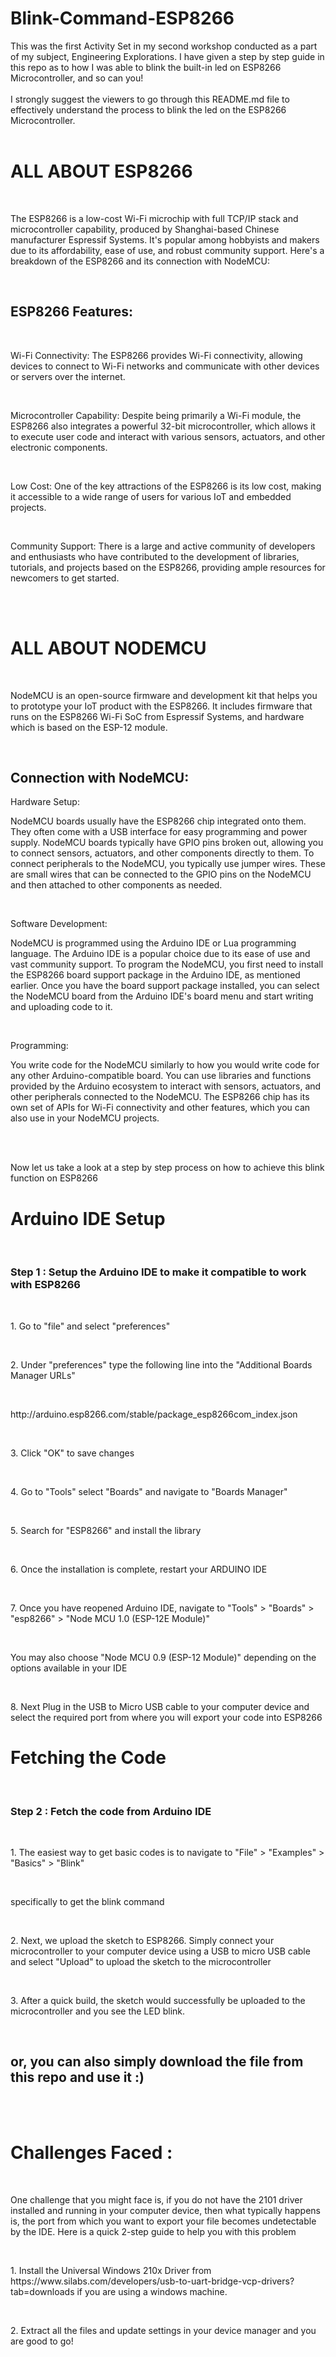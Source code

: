 # Blink-Command-ESP8266
This was the first Activity Set in my second workshop conducted as a part of my subject, Engineering Explorations. I have given a step by step guide in this repo as to how I was able to blink the built-in led on ESP8266 Microcontroller, and so can you!
<br><br>
I strongly suggest the viewers to go through this README.md file to effectively understand the process to blink the led on the ESP8266 Microcontroller.
<br><br>

<h1>ALL ABOUT ESP8266</h1>
<br>
<p>The ESP8266 is a low-cost Wi-Fi microchip with full TCP/IP stack and microcontroller capability, produced by Shanghai-based Chinese manufacturer Espressif Systems. It's popular among hobbyists and makers due to its affordability, ease of use, and robust community support. Here's a breakdown of the ESP8266 and its connection with NodeMCU:</p>
<br>
<h2>ESP8266 Features:</h2>
<br>
<p>Wi-Fi Connectivity: The ESP8266 provides Wi-Fi connectivity, allowing devices to connect to Wi-Fi networks and communicate with other devices or servers over the internet.</p>
<br>
<p>Microcontroller Capability: Despite being primarily a Wi-Fi module, the ESP8266 also integrates a powerful 32-bit microcontroller, which allows it to execute user code and interact with various sensors, actuators, and other electronic components.</p>
<br>
<p>Low Cost: One of the key attractions of the ESP8266 is its low cost, making it accessible to a wide range of users for various IoT and embedded projects.</p>
<br>
<p>Community Support: There is a large and active community of developers and enthusiasts who have contributed to the development of libraries, tutorials, and projects based on the ESP8266, providing ample resources for newcomers to get started.</p>
<br><br>
<h1>ALL ABOUT NODEMCU</h1>
<br>
<p>NodeMCU is an open-source firmware and development kit that helps you to prototype your IoT product with the ESP8266. It includes firmware that runs on the ESP8266 Wi-Fi SoC from Espressif Systems, and hardware which is based on the ESP-12 module.</p>
<br>
<h2>Connection with NodeMCU:</h2>
<p>Hardware Setup:

NodeMCU boards usually have the ESP8266 chip integrated onto them. They often come with a USB interface for easy programming and power supply.
NodeMCU boards typically have GPIO pins broken out, allowing you to connect sensors, actuators, and other components directly to them.
To connect peripherals to the NodeMCU, you typically use jumper wires. These are small wires that can be connected to the GPIO pins on the NodeMCU and then attached to other components as needed.</p>
<br>
<p>Software Development:

NodeMCU is programmed using the Arduino IDE or Lua programming language. The Arduino IDE is a popular choice due to its ease of use and vast community support.
To program the NodeMCU, you first need to install the ESP8266 board support package in the Arduino IDE, as mentioned earlier.
Once you have the board support package installed, you can select the NodeMCU board from the Arduino IDE's board menu and start writing and uploading code to it.</p>
<br>
<p>Programming:

You write code for the NodeMCU similarly to how you would write code for any other Arduino-compatible board. You can use libraries and functions provided by the Arduino ecosystem to interact with sensors, actuators, and other peripherals connected to the NodeMCU.
The ESP8266 chip has its own set of APIs for Wi-Fi connectivity and other features, which you can also use in your NodeMCU projects.</p>





<br>
<br>

<p>Now let us take a look at a step by step process on how to achieve this blink function on ESP8266</p>
<h1>Arduino IDE Setup</h1>
<br>
<h3>Step 1 : Setup the Arduino IDE to make it compatible to work with ESP8266</h3>
<br>
<p>1. Go to "file" and select "preferences"</p><br>
<p>2. Under "preferences" type the following line into the "Additional Boards Manager URLs"</p><br>
<p>http://arduino.esp8266.com/stable/package_esp8266com_index.json</p><br>
<p>3. Click "OK" to save changes</p><br>
<p>4. Go to "Tools" select "Boards" and navigate to "Boards Manager"</p><br>
<p>5. Search for "ESP8266" and install the library</p><br>
<p>6. Once the installation is complete, restart your ARDUINO IDE</p><br>
<p>7. Once you have reopened Arduino IDE, navigate to "Tools" > "Boards" > "esp8266" > "Node MCU 1.0 (ESP-12E Module)"</p><br>
<p>You may also choose "Node MCU 0.9 (ESP-12 Module)" depending on the options available in your IDE</p><br>
<p>8. Next Plug in the USB to Micro USB cable to your computer device and select the required port from where you will export your code into ESP8266</p>

<h1>Fetching the Code</h1>
<br>
<h3>Step 2 : Fetch the code from Arduino IDE</h3>
<br>
<p>1. The easiest way to get basic codes is to navigate to "File" > "Examples" > "Basics" > "Blink"</p>
<br>
<p>specifically to get the blink command</p><br>
<p>2. Next, we upload the sketch to ESP8266. Simply connect your microcontroller to your computer device using a USB to micro USB cable and select "Upload" to upload the sketch to the microcontroller</p>
<br>
<p>3. After a quick build, the sketch would successfully be uploaded to the microcontroller and you see the LED blink.</p><br>

<h2>or, you can also simply download the file from this repo and use it :)</h2>

<br>
<br>

<h1>Challenges Faced : </h1>
<br>
<p>One challenge that you might face is, if you do not have the 2101 driver installed and running in your computer device, then what typically happens is, the port from which you want to export your file becomes undetectable by the IDE. Here is a quick 2-step guide to help you with this problem</p>
<br>
<p>1. Install the Universal Windows 210x Driver from https://www.silabs.com/developers/usb-to-uart-bridge-vcp-drivers?tab=downloads if you are using a windows machine.</p>
<br>
<p>2. Extract all the files and update settings in your device manager and you are good to go!</p>


















